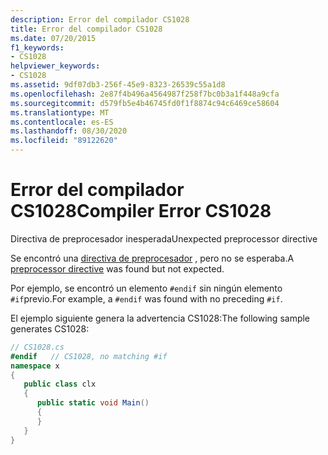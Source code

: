 ```yaml
---
description: Error del compilador CS1028
title: Error del compilador CS1028
ms.date: 07/20/2015
f1_keywords:
- CS1028
helpviewer_keywords:
- CS1028
ms.assetid: 9df07db3-256f-45e9-8323-26539c55a1d8
ms.openlocfilehash: 2e87f4b496a4564987f258f7bc0b3a1f448a9cfa
ms.sourcegitcommit: d579fb5e4b46745fd0f1f8874c94c6469ce58604
ms.translationtype: MT
ms.contentlocale: es-ES
ms.lasthandoff: 08/30/2020
ms.locfileid: "89122620"
---
```

# <a name="compiler-error-cs1028"></a><span data-ttu-id="8428c-103">Error del compilador CS1028</span><span class="sxs-lookup"><span data-stu-id="8428c-103">Compiler Error CS1028</span></span>
<span data-ttu-id="8428c-104">Directiva de preprocesador inesperada</span><span class="sxs-lookup"><span data-stu-id="8428c-104">Unexpected preprocessor directive</span></span>  
  
 <span data-ttu-id="8428c-105">Se encontró una [directiva de preprocesador](../language-reference/preprocessor-directives/index.md) , pero no se esperaba.</span><span class="sxs-lookup"><span data-stu-id="8428c-105">A [preprocessor directive](../language-reference/preprocessor-directives/index.md) was found but not expected.</span></span>  
  
 <span data-ttu-id="8428c-106">Por ejemplo, se encontró un elemento `#endif` sin ningún elemento `#if`previo.</span><span class="sxs-lookup"><span data-stu-id="8428c-106">For example, a `#endif` was found with no preceding `#if`.</span></span>  
  
 <span data-ttu-id="8428c-107">El ejemplo siguiente genera la advertencia CS1028:</span><span class="sxs-lookup"><span data-stu-id="8428c-107">The following sample generates CS1028:</span></span>  
  
```csharp  
// CS1028.cs  
#endif   // CS1028, no matching #if  
namespace x  
{  
   public class clx  
   {  
      public static void Main()  
      {  
      }  
   }  
}  
```
